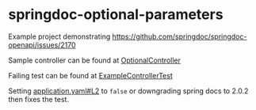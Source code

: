 # springdoc-optional-parameters

Example project demonstrating https://github.com/springdoc/springdoc-openapi/issues/2170

Sample controller can be found at [OptionalController](https://github.com/petergphillips/springdoc-optional-parameters/blob/main/src/main/java/com/example/springdocoptionalparameters/OptionalController.java)

Failing test can be found at [ExampleControllerTest](https://github.com/petergphillips/springdoc-optional-parameters/blob/main/src/test/kotlin/com/example/springdocoptionalparameters/ExampleControllerTest.kt)

Setting [application.yaml#L2](https://github.com/petergphillips/springdoc-optional-parameters/blob/main/src/main/resources/application.yaml#L2) to `false` or downgrading spring docs to 2.0.2 then fixes the test.
